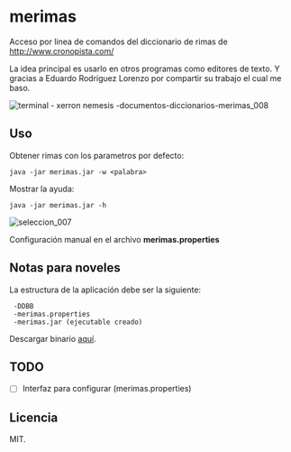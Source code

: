 # merimas

Acceso por linea de comandos del diccionario de rimas de http://www.cronopista.com/

La idea principal es usarlo en otros programas como editores de texto.
Y gracias a Eduardo Rodríguez Lorenzo por compartir su trabajo el cual me baso.

![terminal - xerron nemesis -documentos-diccionarios-merimas_008](https://cloud.githubusercontent.com/assets/1724033/6048607/7e151da6-ac7f-11e4-9ec5-611d59ccbef8.png)

## Uso

Obtener rimas con los parametros por defecto:

    java -jar merimas.jar -w <palabra>

Mostrar la ayuda:

    java -jar merimas.jar -h

![seleccion_007](https://cloud.githubusercontent.com/assets/1724033/6047597/b4799d92-ac78-11e4-9422-f6fd020a502d.png)

Configuración manual en el archivo **merimas.properties**


## Notas para noveles

La estructura de la aplicación debe ser la siguiente:

     -DDBB
     -merimas.properties
     -merimas.jar (ejecutable creado)

Descargar binario [aquí](https://github.com/xerron/merimas/releases/latest).

## TODO

- [ ] Interfaz para configurar (merimas.properties)

## Licencia

MIT.

